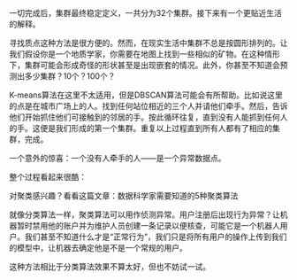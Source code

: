 一切完成后，集群最终稳定定义，一共分为32个集群。接下来有一个更贴近生活的解释。

寻找质点这种方法是很方便的。然而，在现实生活中集群不总是按圆形排列的。让我们假设你是一个地质学家，你需要在地图上找到一些相似的矿物。在这种情形下，集群可能会形成奇怪的形状甚至是出现嵌套的情况。此外，你甚至不知道会预测出多少集群？10个？100个？

K-means算法在这里不太适用，但是DBSCAN算法可能会有所帮助。比如说这里的点是在城市广场上的人。找到任何站位相近的三个人并请他们牵手。然后，告诉他们开始抓住他们可接触到的邻居的手。按此循环往复，直到没有人能抓到任何人的手。这便是我们形成的第一个集群。重复以上过程直到所有人都有了相应的集群，完成。

一个意外的惊喜：一个没有人牵手的人——是一个异常数据点。

整个过程看起来很酷：

对聚类感兴趣？看看这篇文章：数据科学家需要知道的5种聚类算法

就像分类算法一样，聚类算法可以用作侦测异常。用户注册后出现行为异常？让机器暂时禁用他的账户并为维护人员创建一条记录以便核查，可能它是一个机器人用户。我们甚至不知道什么才是“正常行为”，我们只是将所有用户的操作上传到我们的模型中，让机器去确定他是不是一个常规的用户。

这种方法相比于分类算法效果不算太好，但也不妨试一试。

